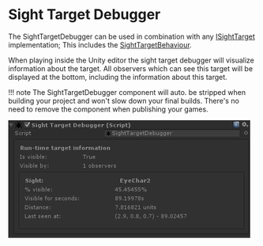 # Sight Target Debugger

The SightTargetDebugger can be used in combination with any  [ISightTarget](../Components/ISightTarget.md)  implementation; This includes the  [SightTargetBehaviour](../Components/SightTarget.md).

When playing inside the Unity editor the sight target debugger will visualize information about the target. All observers which can see this target will be displayed at the bottom, including the information about this target.

!!! note
	The SightTargetDebugger component will auto. be stripped when building your project and won't slow down your final builds. There's no need to remove the component when publishing your games.

![](Assets/SightTargetDebugger.png)